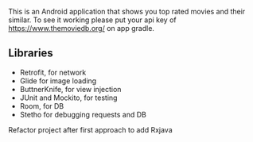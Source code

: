 This is an Android application that shows you top rated movies and their similar. To see it working please put your api key of https://www.themoviedb.org/ on app gradle.

## Libraries
- Retrofit, for network
- Glide for image loading
- ButtnerKnife, for view injection
- JUnit and Mockito, for testing
- Room, for DB
- Stetho for debugging requests and DB

Refactor project after first approach to add Rxjava